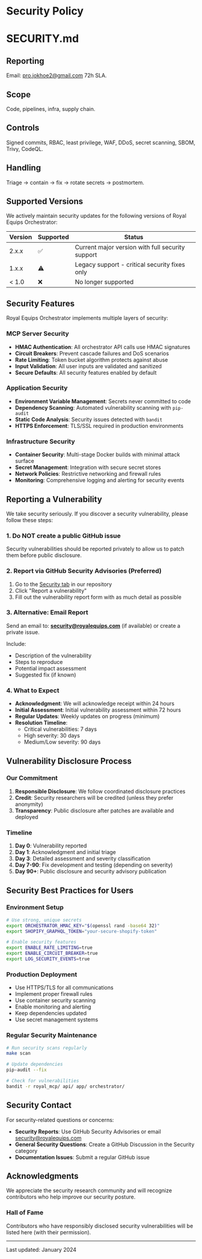 # Security Policy
# SECURITY.md
## Reporting
Email: pro.jokhoe2@gmail.com 72h SLA.  
## Scope
Code, pipelines, infra, supply chain.  
## Controls
Signed commits, RBAC, least privilege, WAF, DDoS, secret scanning, SBOM, Trivy, CodeQL.  
## Handling
Triage → contain → fix → rotate secrets → postmortem.

## Supported Versions

We actively maintain security updates for the following versions of Royal Equips Orchestrator:

| Version | Supported          | Status |
| ------- | ------------------ | ------ |
| 2.x.x   | :white_check_mark: | Current major version with full security support |
| 1.x.x   | :warning:          | Legacy support - critical security fixes only |
| < 1.0   | :x:                | No longer supported |

## Security Features

Royal Equips Orchestrator implements multiple layers of security:

### MCP Server Security
- **HMAC Authentication**: All orchestrator API calls use HMAC signatures
- **Circuit Breakers**: Prevent cascade failures and DoS scenarios
- **Rate Limiting**: Token bucket algorithm protects against abuse
- **Input Validation**: All user inputs are validated and sanitized
- **Secure Defaults**: All security features enabled by default

### Application Security
- **Environment Variable Management**: Secrets never committed to code
- **Dependency Scanning**: Automated vulnerability scanning with `pip-audit`
- **Static Code Analysis**: Security issues detected with `bandit`
- **HTTPS Enforcement**: TLS/SSL required in production environments

### Infrastructure Security
- **Container Security**: Multi-stage Docker builds with minimal attack surface
- **Secret Management**: Integration with secure secret stores
- **Network Policies**: Restrictive networking and firewall rules
- **Monitoring**: Comprehensive logging and alerting for security events

## Reporting a Vulnerability

We take security seriously. If you discover a security vulnerability, please follow these steps:

### 1. Do NOT create a public GitHub issue

Security vulnerabilities should be reported privately to allow us to patch them before public disclosure.

### 2. Report via GitHub Security Advisories (Preferred)

1. Go to the [Security tab](https://github.com/Skidaw23/royal-equips-orchestrator/security) in our repository
2. Click "Report a vulnerability"
3. Fill out the vulnerability report form with as much detail as possible

### 3. Alternative: Email Report

Send an email to: **security@royalequips.com** (if available) or create a private issue.

Include:
- Description of the vulnerability
- Steps to reproduce
- Potential impact assessment
- Suggested fix (if known)

### 4. What to Expect

- **Acknowledgment**: We will acknowledge receipt within 24 hours
- **Initial Assessment**: Initial vulnerability assessment within 72 hours
- **Regular Updates**: Weekly updates on progress (minimum)
- **Resolution Timeline**: 
  - Critical vulnerabilities: 7 days
  - High severity: 30 days  
  - Medium/Low severity: 90 days

## Vulnerability Disclosure Process

### Our Commitment

1. **Responsible Disclosure**: We follow coordinated disclosure practices
2. **Credit**: Security researchers will be credited (unless they prefer anonymity)
3. **Transparency**: Public disclosure after patches are available and deployed

### Timeline

1. **Day 0**: Vulnerability reported
2. **Day 1**: Acknowledgment and initial triage
3. **Day 3**: Detailed assessment and severity classification
4. **Day 7-90**: Fix development and testing (depending on severity)
5. **Day 90+**: Public disclosure and security advisory publication

## Security Best Practices for Users

### Environment Setup
```bash
# Use strong, unique secrets
export ORCHESTRATOR_HMAC_KEY="$(openssl rand -base64 32)"
export SHOPIFY_GRAPHQL_TOKEN="your-secure-shopify-token"

# Enable security features
export ENABLE_RATE_LIMITING=true
export ENABLE_CIRCUIT_BREAKER=true
export LOG_SECURITY_EVENTS=true
```

### Production Deployment
- Use HTTPS/TLS for all communications
- Implement proper firewall rules
- Use container security scanning
- Enable monitoring and alerting
- Keep dependencies updated
- Use secret management systems

### Regular Security Maintenance
```bash
# Run security scans regularly
make scan

# Update dependencies
pip-audit --fix

# Check for vulnerabilities
bandit -r royal_mcp/ api/ app/ orchestrator/
```

## Security Contact

For security-related questions or concerns:

- **Security Reports**: Use GitHub Security Advisories or email security@royalequips.com
- **General Security Questions**: Create a GitHub Discussion in the Security category
- **Documentation Issues**: Submit a regular GitHub issue

## Acknowledgments

We appreciate the security research community and will recognize contributors who help improve our security posture.

### Hall of Fame

Contributors who have responsibly disclosed security vulnerabilities will be listed here (with their permission).

---

Last updated: January 2024

